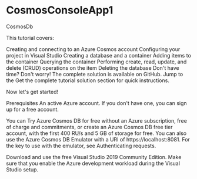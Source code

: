 # CosmosConsoleApp1
CosmosDb

This tutorial covers:

Creating and connecting to an Azure Cosmos account
Configuring your project in Visual Studio
Creating a database and a container
Adding items to the container
Querying the container
Performing create, read, update, and delete (CRUD) operations on the item
Deleting the database
Don't have time? Don't worry! The complete solution is available on GitHub. Jump to the Get the complete tutorial solution section for quick instructions.

Now let's get started!

Prerequisites
An active Azure account. If you don't have one, you can sign up for a free account.

You can Try Azure Cosmos DB for free without an Azure subscription, free of charge and commitments, or create an Azure Cosmos DB free tier account, with the first 400 RU/s and 5 GB of storage for free. You can also use the Azure Cosmos DB Emulator with a URI of https://localhost:8081. For the key to use with the emulator, see Authenticating requests.

Download and use the free Visual Studio 2019 Community Edition. Make sure that you enable the Azure development workload during the Visual Studio setup.

